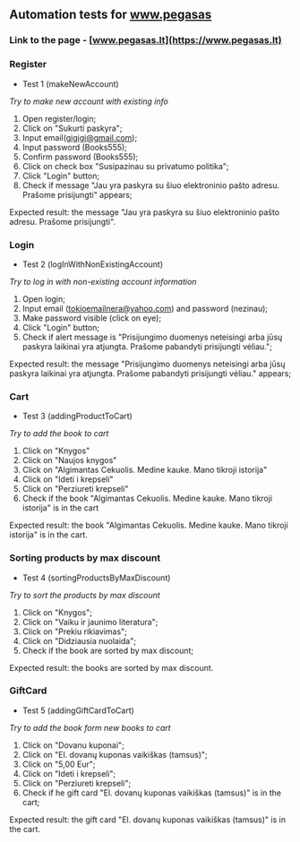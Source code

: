 ## Automation tests for www.pegasas
### Link to the page - [www.pegasas.lt](https://www.pegasas.lt)

### **Register**
- Test 1 (makeNewAccount)

*Try to make new account with existing info*
1. Open register/login;
2. Click on "Sukurti paskyra";
3. Input email(gigigi@gmail.com);
4. Input password (Books555);
5. Confirm password (Books555);
6. Click on check box "Susipazinau su privatumo politika";
7. Click "Login" button;
8. Check if message "Jau yra paskyra su šiuo elektroninio pašto adresu. Prašome prisijungti" appears; 

Expected result: the message "Jau yra paskyra su šiuo elektroninio pašto adresu. Prašome prisijungti".

### **Login**
- Test 2 (logInWithNonExistingAccount)

*Try to log in with non-existing account information*
1. Open login;
2. Input email (tokioemailnera@yahoo.com) and password (nezinau);
3. Make password visible (click on eye);
4. Click "Login" button;
5. Check if alert message is "Prisijungimo duomenys neteisingi arba jūsų paskyra laikinai yra atjungta. Prašome pabandyti prisijungti vėliau.";

Expected result: the message "Prisijungimo duomenys neteisingi arba jūsų paskyra laikinai yra atjungta. Prašome pabandyti prisijungti vėliau." appears;

### **Cart**
- Test 3 (addingProductToCart)

*Try to add the book to cart*
1. Click on "Knygos"
2. Click on "Naujos knygos"
3. Click on "Algimantas Cekuolis. Medine kauke. Mano tikroji istorija"
4. Click on "Ideti i krepseli"
5. Click on "Perziureti krepseli"
6. Check if the book "Algimantas Cekuolis. Medine kauke. Mano tikroji istorija" is in the cart

Expected result: the book "Algimantas Cekuolis. Medine kauke. Mano tikroji istorija" is in the cart.

### **Sorting products by max discount**
- Test 4 (sortingProductsByMaxDiscount)

*Try to sort the products by max discount*

1. Click on "Knygos";
2. Click on "Vaiku ir jaunimo literatura";
3. Click on "Prekiu rikiavimas";
4. Click on "Didziausia nuolaida";
5. Check if the book are sorted by max discount;

Expected result: the books are sorted by max discount.

### **GiftCard**
- Test 5 (addingGiftCardToCart)

*Try to add the book form new books to cart*
1. Click on "Dovanu kuponai";
2. Click on "El. dovanų kuponas vaikiškas (tamsus)";
3. Click on "5,00 Eur";
4. Click on "Ideti i krepseli";
5. Click on "Perziureti krepseli";
6. Check if he gift card "El. dovanų kuponas vaikiškas (tamsus)" is in the cart;

Expected result: the gift card "El. dovanų kuponas vaikiškas (tamsus)" is in the cart.

